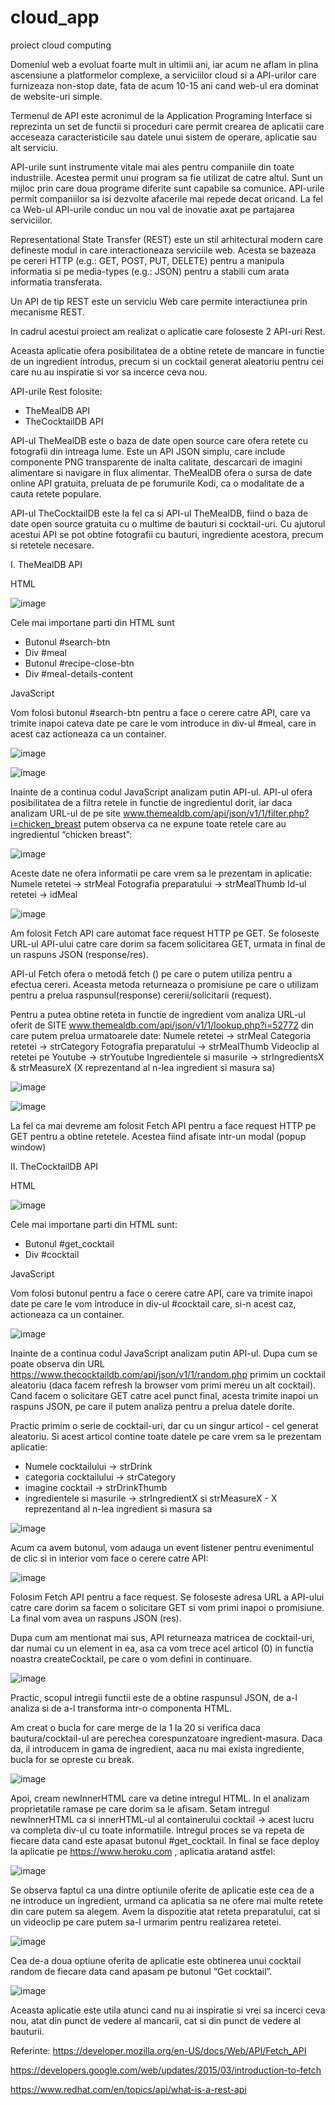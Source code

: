 # cloud_app
proiect cloud computing

Domeniul web a evoluat foarte mult in ultimii ani, iar acum ne aflam in plina ascensiune a platformelor complexe, a serviciilor cloud si a API-urilor care furnizeaza non-stop date, fata de acum 10-15 ani cand web-ul era dominat de website-uri simple.

Termenul de API este acronimul de la Application Programing Interface si reprezinta un set de functii si proceduri care permit crearea de aplicatii care acceseaza caracteristicile sau datele unui sistem de operare, aplicatie sau alt serviciu.

API-urile sunt instrumente vitale mai ales pentru companiile din toate industriile. Acestea permit unui program sa fie utilizat de catre altul. Sunt un mijloc prin care doua programe diferite sunt capabile sa comunice. API-urile permit companiilor sa isi dezvolte afacerile mai repede decat oricand. La fel ca Web-ul API-urile conduc un nou val de inovatie axat pe partajarea serviciilor. 

Representational State Transfer (REST) este un stil arhitectural modern care defineste modul in care interactioneaza serviciile web. Acesta se bazeaza pe cereri HTTP (e.g.: GET, POST, PUT, DELETE) pentru a manipula informatia si pe media-types (e.g.: JSON) pentru a stabili cum arata informatia transferata.

Un API de tip REST este un serviciu Web care permite interactiunea prin mecanisme REST.

In cadrul acestui proiect am realizat o aplicatie care foloseste 2 API-uri Rest.

Aceasta aplicatie ofera posibilitatea de a obtine retete de mancare in functie de un ingredient introdus, precum si un cocktail generat aleatoriu pentru cei care nu au inspiratie si vor sa incerce ceva nou.

API-urile Rest folosite:
-	TheMealDB API
-	TheCocktailDB API

API-ul TheMealDB este o baza de date open source care ofera retete cu fotografii din intreaga lume. Este un API JSON simplu, care include componente PNG transparente de inalta calitate, descarcari de imagini alimentare si navigare in flux alimentar. TheMealDB ofera o sursa de date online API gratuita, preluata de pe forumurile Kodi, ca o modalitate de a cauta retete populare.

API-ul TheCocktailDB este la fel ca si API-ul TheMealDB, fiind o baza de date open source gratuita cu o multime de bauturi si cocktail-uri. Cu ajutorul acestui API se pot obtine fotografii cu bauturi, ingrediente acestora, precum si retetele necesare.

I.	TheMealDB API

HTML

![image](https://user-images.githubusercontent.com/74535379/117855018-ba918380-b292-11eb-82f2-810f4a8b0971.png)

Cele mai importane parti din HTML sunt
-	Butonul #search-btn
-	Div #meal
-	Butonul #recipe-close-btn
-	Div #meal-details-content

JavaScript

Vom folosi butonul #search-btn pentru a face o cerere catre API, care va trimite inapoi cateva date pe care le vom introduce in div-ul #meal, care in acest caz actioneaza ca un container.

![image](https://user-images.githubusercontent.com/74535379/117855084-cd0bbd00-b292-11eb-924c-f55f1b73f84d.png)

![image](https://user-images.githubusercontent.com/74535379/117855106-d39a3480-b292-11eb-99be-597158cd5412.png)


Inainte de a continua codul JavaScript analizam putin API-ul. API-ul ofera posibilitatea de a filtra retele in functie de ingredientul dorit, iar daca analizam URL-ul de pe site www.themealdb.com/api/json/v1/1/filter.php?i=chicken_breast  putem observa ca ne expune toate retele care au ingredientul “chicken breast”:

![image](https://user-images.githubusercontent.com/74535379/117855158-e3b21400-b292-11eb-8722-aaa7e59566f3.png)

Aceste date ne ofera informatii pe care vrem sa le prezentam in aplicatie:
Numele retetei -> strMeal 
Fotografia preparatului -> strMealThumb
Id-ul retetei -> idMeal

![image](https://user-images.githubusercontent.com/74535379/117855212-ef053f80-b292-11eb-9121-26d299fa5ac6.png)


Am folosit Fetch API care automat face request HTTP pe GET. Se foloseste URL-ul API-ului catre care dorim sa facem solicitarea GET, urmata in final de un raspuns JSON (response/res).

API-ul Fetch ofera o metodă fetch () pe care o putem utiliza pentru a efectua cereri. Aceasta metoda returneaza o promisiune pe care o utilizam pentru a prelua raspunsul(response) cererii/solicitarii (request).

Pentru a putea obtine reteta in functie de ingredient vom analiza URL-ul oferit de SITE www.themealdb.com/api/json/v1/1/lookup.php?i=52772 din care putem prelua urmatoarele date:
Numele retetei -> strMeal
Categoria retetei ->  strCategory
Fotografia preparatului -> strMealThumb
Videoclip al retetei pe Youtube -> strYoutube
Ingredientele si masurile -> strIngredientsX & strMeasureX (X reprezentand al n-lea ingredient si masura sa)

![image](https://user-images.githubusercontent.com/74535379/117855279-fe848880-b292-11eb-81ba-513e52b61b17.png)

![image](https://user-images.githubusercontent.com/74535379/117855296-047a6980-b293-11eb-93fa-184579adde0f.png)

La fel ca mai devreme am folosit Fetch API pentru a face request HTTP pe GET pentru a obtine retetele. Acestea fiind afisate intr-un modal (popup window)

II.	TheCocktailDB API

HTML

![image](https://user-images.githubusercontent.com/74535379/117855352-122fef00-b293-11eb-99d2-8d250fd86cc8.png)

Cele mai importane parti din HTML sunt:
-	Butonul #get_cocktail
-	Div #cocktail

JavaScript

Vom folosi butonul pentru a face o cerere catre API, care va trimite inapoi date pe care le vom introduce in div-ul #cocktail care, si-n acest caz, actioneaza ca un container.

![image](https://user-images.githubusercontent.com/74535379/117855404-2116a180-b293-11eb-896c-51b729eefa2f.png)

Inainte de a continua codul JavaScript analizam putin API-ul. Dupa cum se poate observa din URL https://www.thecocktaildb.com/api/json/v1/1/random.php primim un cocktail aleatoriu (daca facem refresh la browser vom primi mereu un alt cocktail). Cand facem o solicitare GET catre acel punct final, acesta trimite inapoi un raspuns JSON, pe care il putem analiza pentru a prelua datele dorite.

Practic primim o serie de cocktail-uri, dar cu un singur articol - cel generat aleatoriu. Si acest articol contine toate datele pe care vrem sa le prezentam aplicatie:

-	Numele cocktailului ->  strDrink
-	categoria cocktailului -> strCategory
-	imagine cocktail -> strDrinkThumb
-	ingredientele si masurile -> strIngredientX si strMeasureX - X reprezentand al n-lea ingredient si masura sa

![image](https://user-images.githubusercontent.com/74535379/117855454-2ecc2700-b293-11eb-8851-96d6217ad726.png)

Acum ca avem butonul, vom adauga un event listener pentru evenimentul de clic si in interior vom face o cerere catre API:

![image](https://user-images.githubusercontent.com/74535379/117855621-53280380-b293-11eb-95b7-b7b35924b52f.png)

Folosim Fetch API pentru a face request. Se foloseste adresa URL a API-ului catre care dorim sa facem o solicitare GET si vom primi inapoi o promisiune. La final vom avea un raspuns JSON (res). 

Dupa cum am mentionat mai sus, API returneaza matricea de cocktail-uri, dar numai cu un element in ea, asa ca vom trece acel articol (0) in functia noastra createCocktail, pe care o vom defini in continuare.

![image](https://user-images.githubusercontent.com/74535379/117855665-5fac5c00-b293-11eb-91a0-54147c3505e4.png)

Practic, scopul intregii functii este de a obtine raspunsul JSON, de a-l analiza si de a-l transforma intr-o componenta HTML.

Am creat o bucla for care merge de la 1 la 20 si verifica daca bautura/cocktail-ul are perechea corespunzatoare ingredient-masura. Daca da, il introducem in gama de ingredient, aaca nu mai exista ingrediente, bucla for se opreste cu break.

![image](https://user-images.githubusercontent.com/74535379/117855746-7357c280-b293-11eb-9ba6-93e2c9530f62.png)

Apoi, cream newInnerHTML care va detine intregul HTML. In el analizam proprietatile ramase pe care dorim sa le afisam.
Setam intregul newInnerHTML ca si innerHTML-ul al containerului cocktail -> acest lucru va completa div-ul cu toate informatiile.
Intregul proces se va repeta de fiecare data cand este apasat butonul #get_cocktail.
In final se face deploy la aplicatie pe https://www.heroku.com , aplicatia aratand astfel:

![image](https://user-images.githubusercontent.com/74535379/117856869-cf6f1680-b294-11eb-8d5d-e98176e69ef6.png)

Se observa faptul ca una dintre optiunile oferite de aplicatie este cea de a ne introduce un ingredient, urmand ca aplicatia sa ne ofere mai multe retete din care putem sa alegem. Avem la dispozitie atat reteta preparatului, cat si un videoclip pe care putem sa-l urmarim pentru realizarea retetei.

![image](https://user-images.githubusercontent.com/74535379/117856898-da29ab80-b294-11eb-9f6b-896caa30f140.png)

Cea de-a doua optiune oferita de aplicatie este obtinerea unui cocktail random de fiecare data cand apasam pe butonul “Get cocktail”.

![image](https://user-images.githubusercontent.com/74535379/117857047-080ef000-b295-11eb-867f-32c0238179fe.png)

Aceasta aplicatie  este utila atunci cand nu ai inspiratie si vrei sa incerci ceva nou, atat din punct de vedere al mancarii, cat si din punct de vedere al bauturii.

Referinte:
https://developer.mozilla.org/en-US/docs/Web/API/Fetch_API

https://developers.google.com/web/updates/2015/03/introduction-to-fetch

https://www.redhat.com/en/topics/api/what-is-a-rest-api

